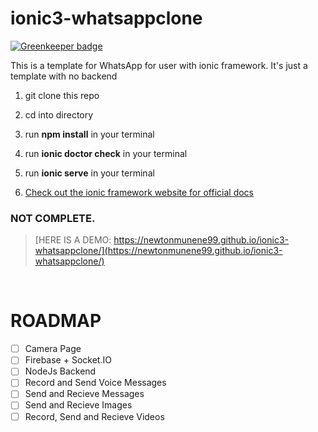 # ionic3-whatsappclone

[![Greenkeeper badge](https://badges.greenkeeper.io/newtonmunene99/ionic2-whatsappclone.svg)](https://greenkeeper.io/)

This is a template for WhatsApp for user with ionic framework. It's just a template with no backend

1.  git clone this repo

2.  cd into directory

3.  run **npm install** in your terminal

4.  run **ionic doctor check** in your terminal

5.  run **ionic serve** in your terminal

6.  [Check out the ionic framework website for official docs](https://ionicframework.com)

### NOT COMPLETE.

> [HERE IS A DEMO: https://newtonmunene99.github.io/ionic3-whatsappclone/](https://newtonmunene99.github.io/ionic3-whatsappclone/)

<p align="center">
    <img src="https://newtonmunene99.github.io/ionic3-whatsappclone/demo/assets/imgs/1.png" alt="">
    <img src="https://newtonmunene99.github.io/ionic3-whatsappclone/demo/assets/imgs/2.png" alt="">
    <img src="https://newtonmunene99.github.io/ionic3-whatsappclone/demo/assets/imgs/3.png" alt="">
    <img src="https://newtonmunene99.github.io/ionic3-whatsappclone/demo/assets/imgs/4.png" alt="">
    <img src="https://newtonmunene99.github.io/ionic3-whatsappclone/demo/assets/imgs/5.png" alt="">
    <img src="https://newtonmunene99.github.io/ionic3-whatsappclone/demo/assets/imgs/6.png" alt="">
    <img src="https://newtonmunene99.github.io/ionic3-whatsappclone/demo/assets/imgs/7.png" alt="">
<p>

# ROADMAP

- [ ] Camera Page
- [ ] Firebase + Socket.IO
- [ ] NodeJs Backend
- [ ] Record and Send Voice Messages
- [ ] Send and Recieve Messages
- [ ] Send and Recieve Images
- [ ] Record, Send and Recieve Videos
